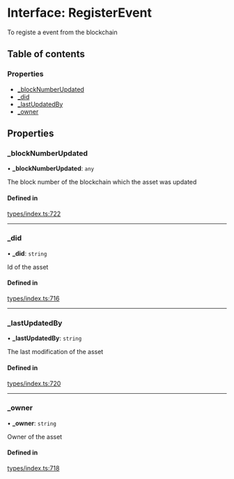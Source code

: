 # Interface: RegisterEvent

To registe a event from the blockchain

## Table of contents

### Properties

- [\_blockNumberUpdated](RegisterEvent.md#_blocknumberupdated)
- [\_did](RegisterEvent.md#_did)
- [\_lastUpdatedBy](RegisterEvent.md#_lastupdatedby)
- [\_owner](RegisterEvent.md#_owner)

## Properties

### \_blockNumberUpdated

• **\_blockNumberUpdated**: `any`

The block number of the blockchain which the asset was updated

#### Defined in

[types/index.ts:722](https://github.com/nevermined-io/components-catalog/blob/963d32e/lib/src/types/index.ts#L722)

___

### \_did

• **\_did**: `string`

Id of the asset

#### Defined in

[types/index.ts:716](https://github.com/nevermined-io/components-catalog/blob/963d32e/lib/src/types/index.ts#L716)

___

### \_lastUpdatedBy

• **\_lastUpdatedBy**: `string`

The last modification of the asset

#### Defined in

[types/index.ts:720](https://github.com/nevermined-io/components-catalog/blob/963d32e/lib/src/types/index.ts#L720)

___

### \_owner

• **\_owner**: `string`

Owner of the asset

#### Defined in

[types/index.ts:718](https://github.com/nevermined-io/components-catalog/blob/963d32e/lib/src/types/index.ts#L718)
